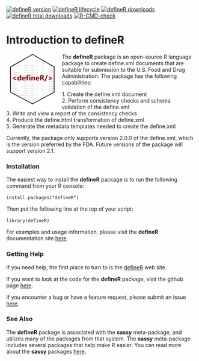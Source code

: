 <!-- badges: start -->

[![defineR version](https://www.r-pkg.org/badges/version/defineR)](https://cran.r-project.org/package=defineR)
[![defineR lifecycle](https://img.shields.io/badge/lifecycle-maturing-blue.svg)](https://cran.r-project.org/package=defineR)
[![defineR downloads](https://cranlogs.r-pkg.org/badges/defineR)](https://cran.r-project.org/package=defineR)
[![defineR total downloads](https://cranlogs.r-pkg.org/badges/grand-total/defineR)](https://cran.r-project.org/package=defineR)
[![R-CMD-check](https://github.com/dbosak01/defineR/workflows/R-CMD-check/badge.svg)](https://github.com/dbosak01/defineR/actions)

<!-- badges: end -->

# Introduction to **defineR**
<img src="man/images/defineRe.png" align="left" height="138" style="margin-right:10px;"/>

The **defineR** package is an open-source R language package to 
create define.xml documents that are suitable for submission 
to the U.S. Food and Drug Administration.  The package has the following
capabilities:

<tab>1. Create the define.xml document  
<tab>2. Perform consistency checks and schema validation of the define.xml  
<tab>3. Write and view a report of the consistency checks  
<tab>4. Produce the define.html transformation of define.xml  
<tab>5. Generate the metadata templates needed to create the define.xml  

Currently, the package only supports version 2.0.0 of the define.xml, 
which is the version preferred by the FDA.  Future versions of the package
will support version 2.1.

### Installation

The easiest way to install the **defineR** package is to run the following 
command from your R console:

    install.packages("defineR")


Then put the following line at the top of your script:

    library(defineR)
    
For examples and usage 
information, please visit the **defineR** documentation site 
[here](https://defineR.r-sassy.org/articles/defineR.html)

### Getting Help

If you need help, the first place 
to turn to is the [defineR](https://defineR.r-sassy.org) web site.  

If you want to look at the code for the **defineR** package, visit the
github page [here](https://github.com/dbosak01/defineR).

If you encounter a bug or have a feature request, please submit an issue 
[here](https://github.com/dbosak01/defineR/issues).


### See Also

The **defineR** package is associated with the **sassy** meta-package, 
and utilizes many of the packages from that system.
The **sassy** meta-package includes several packages that help make R
easier.  You can read more about the **sassy** packages
[here](https://sassy.r-sassy.org).
